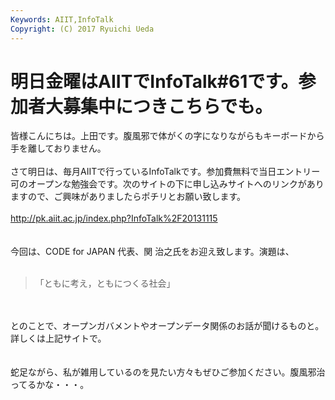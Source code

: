 ```yaml
---
Keywords: AIIT,InfoTalk
Copyright: (C) 2017 Ryuichi Ueda
---
```


# 明日金曜はAIITでInfoTalk#61です。参加者大募集中につきこちらでも。
皆様こんにちは。上田です。腹風邪で体がくの字になりながらもキーボードから手を離しておりません。<br />
<br />
さて明日は、毎月AIITで行っているInfoTalkです。参加費無料で当日エントリー可のオープンな勉強会です。次のサイトの下に申し込みサイトへのリンクがありますので、ご興味がありましたらポチリとお願い致します。<br />
<br />
<a href="http://pk.aiit.ac.jp/index.php?InfoTalk%2F20131115" target="_blank">http://pk.aiit.ac.jp/index.php?InfoTalk%2F20131115</a><br />
<br />
<br />
今回は、CODE for JAPAN 代表、関 治之氏をお迎え致します。演題は、<br />
<br />
<blockquote>「ともに考え，ともにつくる社会」</blockquote><br />
<br />
とのことで、オープンガバメントやオープンデータ関係のお話が聞けるものと。詳しくは上記サイトで。<br />
<br />
<br />
蛇足ながら、私が雑用しているのを見たい方々もぜひご参加ください。腹風邪治ってるかな・・・。
